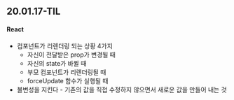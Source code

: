 ## 20.01.17-TIL

#### React

- 컴포넌트가 리렌더링 되는 상황 4가지
  - 자신이 전달받은 prop가 변경될 때
  - 자신의 state가 바뀔 때
  - 부모 컴포넌트가 리렌더링될 때
  - forceUpdate 함수가 실행될 때
-   불변성을 지킨다 - 기존의 값을 직접 수정하지 않으면서 새로운 값을 만들어 내는 것